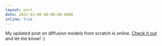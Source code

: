 ```yaml
---
layout: post
date: 2023-01-08 00:00:00-0400
inline: true
---
```


My updated post on diffusion models from scratch is online. [Check it out](/blog/2023/intro-to-diffusion/) and let me know! :)
